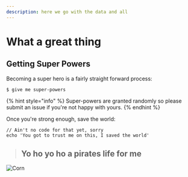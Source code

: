```yaml
---
description: here we go with the data and all
---
```


# What a great thing

## Getting Super Powers

Becoming a super hero is a fairly straight forward process:

```
$ give me super-powers
```

{% hint style="info" %}
 Super-powers are granted randomly so please submit an issue if you're not happy with yours.
{% endhint %}

Once you're strong enough, save the world:

```
// Ain't no code for that yet, sorry
echo 'You got to trust me on this, I saved the world'
```

> ## Yo ho yo ho a pirates life for me

![Corn](.gitbook/assets/61244.jpg)

